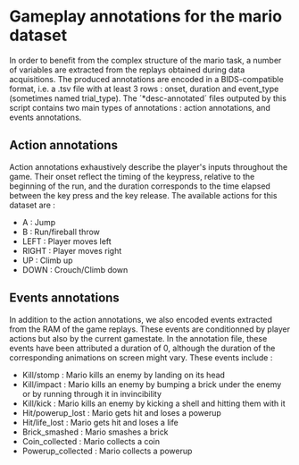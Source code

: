 # Gameplay annotations for the mario dataset
In order to benefit from the complex structure of the mario task, a number of variables are extracted from the replays obtained during data acquisitions. The produced annotations are encoded in a BIDS-compatible format, i.e. a .tsv file with at least 3 rows : onset, duration and event_type (sometimes named trial_type). The ­­­­´*desc-annotated­­´ files outputed by this script contains two main types of annotations : action annotations, and events annotations.

## Action annotations
Action annotations exhaustively describe the player's inputs throughout the game. Their onset reflect the timing of the keypress, relative to the beginning of the run, and the duration corresponds to the time elapsed between the key press and the key release. 
The available actions for this dataset are : 
- A : Jump
- B : Run/fireball throw
- LEFT : Player moves left
- RIGHT : Player moves right
- UP : Climb up
- DOWN : Crouch/Climb down

## Events annotations
In addition to the action annotations, we also encoded events extracted from the RAM of the game replays. These events are conditionned by player actions but also by the current gamestate. In the annotation file, these events have been attributed a duration of 0, although the duration of the corresponding animations on screen might vary. These events include : 
- Kill/stomp : Mario kills an enemy by landing on its head
- Kill/impact : Mario kills an enemy by bumping a brick under the enemy or by running through it in invincibility
- Kill/kick : Mario kills an enemy by kicking a shell and hitting them with it
- Hit/powerup_lost : Mario gets hit and loses a powerup
- Hit/life_lost : Mario gets hit and loses a life
- Brick_smashed : Mario smashes a brick
- Coin_collected : Mario collects a coin
- Powerup_collected : Mario collects a powerup
